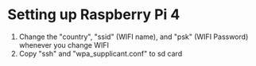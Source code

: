 # Setting up Raspberry Pi 4
1. Change the "country", "ssid" (WIFI name), and "psk" (WIFI Password) whenever you change WIFI
2. Copy "ssh" and "wpa_supplicant.conf" to sd card 
